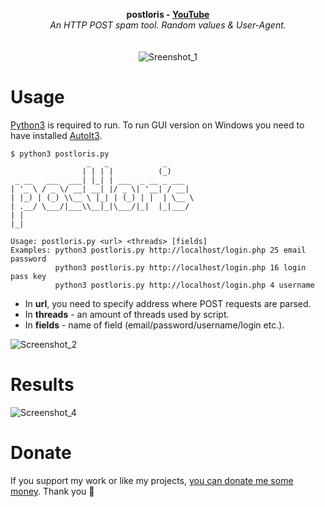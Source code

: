 <p align="center">
	<b>postloris - <a href="https://www.youtube.com/watch?v=XMH0_ap_770">YouTube</a></b>
	<br>
	<i>An HTTP POST spam tool. Random values & User-Agent.</i>
	<br><br><br>
	<img alt="Sreenshot_1" src="https://user-images.githubusercontent.com/48186982/63628062-c9da2480-c60a-11e9-9d71-e6764d500a15.png">
</p>

# Usage
[Python3](https://www.python.org) is required to run.
To run GUI version on Windows you need to have installed [AutoIt3](https://www.autoitscript.com/site/).
```
$ python3 postloris.py
                 _   _            _
                | | | |          (_)
 _ __   ___  ___| |_| | ___  _ __ _ ___
| '_ \ / _ \/ __| __| |/ _ \| '__| / __|
| |_) | (_) \\__ \ |_| | (_) | |  | \__ \
| .__/ \___/|___\\__|_|\___/|_|  |_|___/
| |
|_|

Usage: postloris.py <url> <threads> [fields]
Examples: python3 postloris.py http://localhost/login.php 25 email password
          python3 postloris.py http://localhost/login.php 16 login pass key
          python3 postloris.py http://localhost/login.php 4 username
```

* In **url**, you need to specify address where POST requests are parsed.
* In **threads** - an amount of threads used by script.
* In **fields** - name of field (email/password/username/login etc.).

![Screenshot_2](https://user-images.githubusercontent.com/48186982/63627895-fccfe880-c609-11e9-8feb-3059983b9e56.png)

# Results
![Screenshot_4](https://user-images.githubusercontent.com/48186982/63628653-ef1c6200-c60d-11e9-9d7a-dc29b4df9865.png)

# Donate
If you support my work or like my projects, [you can donate me some money](https://github.com/hXR16F/donate/blob/master/README.md). Thank you 💙
